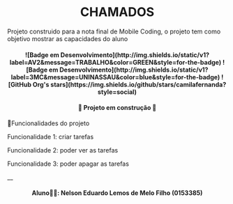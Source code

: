 <h1 align="center"> CHAMADOS </h1>

Projeto construido para a nota final de Mobile Coding, o projeto tem como objetivo mostrar as capacidades do aluno

<h4 align="center"> 
![Badge em Desenvolvimento](http://img.shields.io/static/v1?label=AV2&message=TRABALHO&color=GREEN&style=for-the-badge)        ![Badge em Desenvolvimento](http://img.shields.io/static/v1?label=3MC&message=UNINASSAU&color=blue&style=for-the-badge) ![GitHub Org's stars](https://img.shields.io/github/stars/camilafernanda?style=social)


<h4 align="center"> 
    🚧  Projeto em construção  🚧
</h4>

🔨Funcionalidades do projeto

Funcionalidade 1: criar tarefas

Funcionalidade 2: poder ver as tarefas

Funcionalidade 3: poder apagar as tarefas

__

<h4 align="center"> Aluno🧑‍🎓: Nelson Eduardo Lemos de Melo Filho (0153385)
